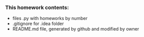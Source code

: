 ### This homework contents:
* files .py with homeworks by number
* .gitignore for .idea folder
* README.md file, generated by github and modified by owner